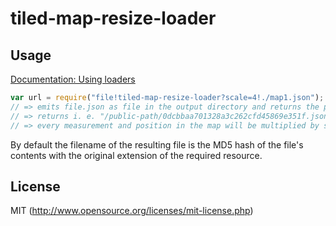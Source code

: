 # tiled-map-resize-loader

## Usage

[Documentation: Using loaders](http://webpack.github.io/docs/using-loaders.html)

``` javascript
var url = require("file!tiled-map-resize-loader?scale=4!./map1.json");
// => emits file.json as file in the output directory and returns the public url
// => returns i. e. "/public-path/0dcbbaa701328a3c262cfd45869e351f.json"
// => every measurement and position in the map will be multiplied by scale.
```

By default the filename of the resulting file is the MD5 hash of the file's contents
with the original extension of the required resource.

## License

MIT (http://www.opensource.org/licenses/mit-license.php)
